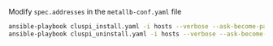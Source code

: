 
Modify `spec.addresses` in the `metallb-conf.yaml` file

```bash
ansible-playbook cluspi_install.yaml -i hosts --verbose --ask-become-pass
ansible-playbook cluspi_uninstall.yaml -i hosts --verbose --ask-become-pass
```